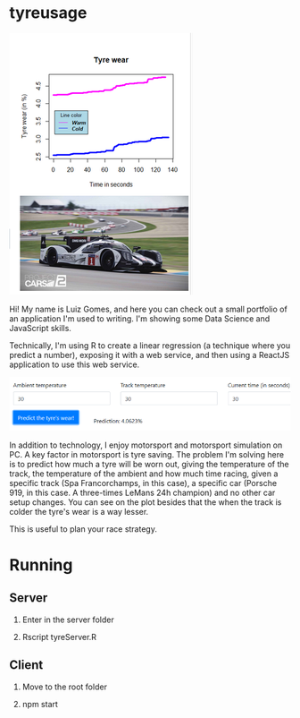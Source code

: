 # tyreusage
![plot weather and car](/tyre1.png)

Hi!
My name is Luiz Gomes, and here you can check out a small portfolio of an application I'm used to writing. I'm showing some Data Science and JavaScript skills.

Technically, I'm using R to create a linear regression (a technique where you predict a number), exposing it with a web service, and then using a ReactJS application to use this web service.

![fields to fill](/tyre2.png)

In addition to technology, I enjoy motorsport and motorsport simulation on PC. A key factor in motorsport is tyre saving. The problem I'm solving here is to predict how much a tyre will be worn out, giving the temperature of the track, the temperature	of the ambient and how much time racing, given a specific track	(Spa Francorchamps, in this case), a specific car (Porsche 919,	in this case. A three-times LeMans 24h champion) and no other car setup changes. You can see on the plot besides that the when the track is colder the tyre's wear is a way lesser.

This is useful to plan your race strategy.

# Running

## Server

1. Enter in the server folder

2. Rscript tyreServer.R

## Client
1. Move to the root folder

2. npm start
